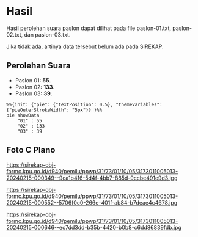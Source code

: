 # Hasil

Hasil perolehan suara paslon dapat dilihat pada file paslon-01.txt, paslon-02.txt, dan paslon-03.txt.

Jika tidak ada, artinya data tersebut belum ada pada SIREKAP.

## Perolehan Suara

 * Paslon 01: **55**.
 * Paslon 02: **133**.
 * Paslon 03: **39**.

```mermaid
%%{init: {"pie": {"textPosition": 0.5}, "themeVariables": {"pieOuterStrokeWidth": "5px"}} }%%
pie showData
    "01" : 55
    "02" : 133
    "03" : 39
```
## Foto C Plano

https://sirekap-obj-formc.kpu.go.id/d940/pemilu/ppwp/31/73/01/10/05/3173011005013-20240215-000349--9ca1b416-5d4f-4bb7-885d-9ccbe491e9d3.jpg

https://sirekap-obj-formc.kpu.go.id/d940/pemilu/ppwp/31/73/01/10/05/3173011005013-20240215-000552--5706f0c0-266e-401f-ab84-b7deae4c4678.jpg

https://sirekap-obj-formc.kpu.go.id/d940/pemilu/ppwp/31/73/01/10/05/3173011005013-20240215-000646--ec7dd3dd-b35b-4420-b0b8-c6dd86839fdb.jpg
